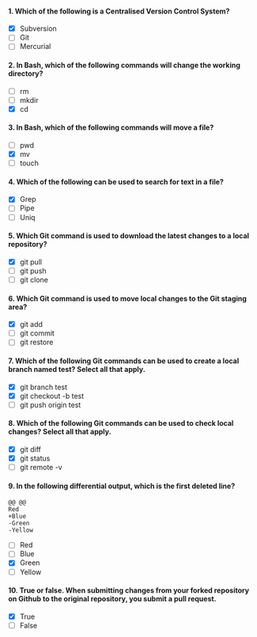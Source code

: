 #### 1. Which of the following is a Centralised Version Control System?

- [x] Subversion
- [ ] Git
- [ ] Mercurial

#### 2. In Bash, which of the following commands will change the working directory?

- [ ] rm
- [ ] mkdir
- [x] cd

#### 3. In Bash, which of the following commands will move a file?

- [ ] pwd
- [x] mv
- [ ] touch

#### 4. Which of the following can be used to search for text in a file?

- [x] Grep
- [ ] Pipe
- [ ] Uniq

#### 5. Which Git command is used to download the latest changes to a local repository?

- [x] git pull
- [ ] git push
- [ ] git clone

#### 6. Which Git command is used to move local changes to the Git staging area?

- [x] git add
- [ ] git commit
- [ ] git restore

#### 7. Which of the following Git commands can be used to create a local branch named test? Select all that apply.

- [x] git branch test
- [x] git checkout -b test
- [ ] git push origin test

#### 8. Which of the following Git commands can be used to check local changes? Select all that apply.

- [x] git diff
- [x] git status
- [ ] git remote -v

#### 9. In the following differential output, which is the first deleted line?

```
@@ @@
Red
+Blue
-Green
-Yellow
```

- [ ] Red
- [ ] Blue
- [x] Green
- [ ] Yellow

#### 10. True or false. When submitting changes from your forked repository on Github to the original repository, you submit a pull request.

- [x] True
- [ ] False
